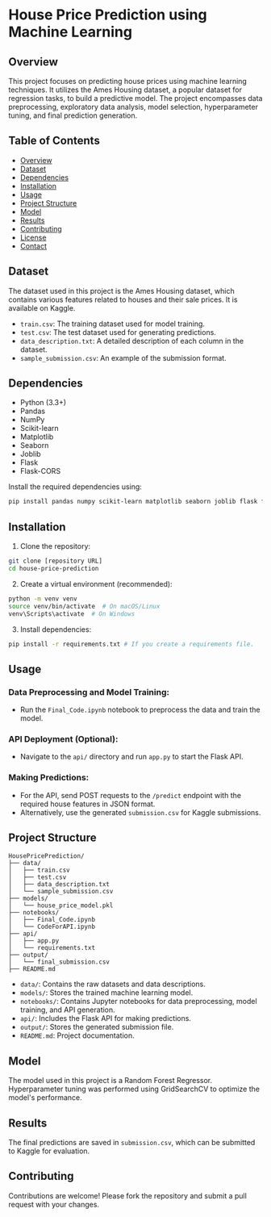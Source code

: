 # House Price Prediction using Machine Learning

## Overview

This project focuses on predicting house prices using machine learning techniques. It utilizes the Ames Housing dataset, a popular dataset for regression tasks, to build a predictive model. The project encompasses data preprocessing, exploratory data analysis, model selection, hyperparameter tuning, and final prediction generation.

## Table of Contents

- [Overview](#overview)
- [Dataset](#dataset)
- [Dependencies](#dependencies)
- [Installation](#installation)
- [Usage](#usage)
- [Project Structure](#project-structure)
- [Model](#model)
- [Results](#results)
- [Contributing](#contributing)
- [License](#license)
- [Contact](#contact)

## Dataset

The dataset used in this project is the Ames Housing dataset, which contains various features related to houses and their sale prices. It is available on Kaggle.

- `train.csv`: The training dataset used for model training.
- `test.csv`: The test dataset used for generating predictions.
- `data_description.txt`: A detailed description of each column in the dataset.
- `sample_submission.csv`: An example of the submission format.

## Dependencies

- Python (3.3+)
- Pandas
- NumPy
- Scikit-learn
- Matplotlib
- Seaborn
- Joblib
- Flask
- Flask-CORS

Install the required dependencies using:

```bash
pip install pandas numpy scikit-learn matplotlib seaborn joblib flask flask-cors
```

## Installation

1. Clone the repository:

```bash
git clone [repository URL]
cd house-price-prediction
```

2. Create a virtual environment (recommended):

```bash
python -m venv venv
source venv/bin/activate  # On macOS/Linux
venv\Scripts\activate  # On Windows
```

3. Install dependencies:

```bash
pip install -r requirements.txt # If you create a requirements file.
```

## Usage

### Data Preprocessing and Model Training:

- Run the `Final_Code.ipynb` notebook to preprocess the data and train the model.

### API Deployment (Optional):

- Navigate to the `api/` directory and run `app.py` to start the Flask API.

### Making Predictions:

- For the API, send POST requests to the `/predict` endpoint with the required house features in JSON format.
- Alternatively, use the generated `submission.csv` for Kaggle submissions.

## Project Structure

```
HousePricePrediction/
├── data/
│   ├── train.csv
│   ├── test.csv
│   ├── data_description.txt
│   └── sample_submission.csv
├── models/
│   └── house_price_model.pkl
├── notebooks/
│   ├── Final_Code.ipynb
│   └── CodeForAPI.ipynb
├── api/
│   ├── app.py
│   └── requirements.txt
├── output/
│   └── final_submission.csv
├── README.md
```

- `data/`: Contains the raw datasets and data descriptions.
- `models/`: Stores the trained machine learning model.
- `notebooks/`: Contains Jupyter notebooks for data preprocessing, model training, and API generation.
- `api/`: Includes the Flask API for making predictions.
- `output/`: Stores the generated submission file.
- `README.md`: Project documentation.

## Model

The model used in this project is a Random Forest Regressor. Hyperparameter tuning was performed using GridSearchCV to optimize the model's performance.

## Results

The final predictions are saved in `submission.csv`, which can be submitted to Kaggle for evaluation.

## Contributing

Contributions are welcome! Please fork the repository and submit a pull request with your changes.

